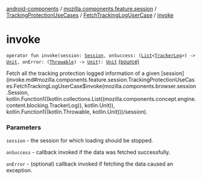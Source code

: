 [android-components](../../../index.md) / [mozilla.components.feature.session](../../index.md) / [TrackingProtectionUseCases](../index.md) / [FetchTrackingLogUserCase](index.md) / [invoke](./invoke.md)

# invoke

`operator fun invoke(session: `[`Session`](../../../mozilla.components.browser.session/-session/index.md)`, onSuccess: (`[`List`](https://kotlinlang.org/api/latest/jvm/stdlib/kotlin.collections/-list/index.html)`<`[`TrackerLog`](../../../mozilla.components.concept.engine.content.blocking/-tracker-log/index.md)`>) -> `[`Unit`](https://kotlinlang.org/api/latest/jvm/stdlib/kotlin/-unit/index.html)`, onError: (`[`Throwable`](https://kotlinlang.org/api/latest/jvm/stdlib/kotlin/-throwable/index.html)`) -> `[`Unit`](https://kotlinlang.org/api/latest/jvm/stdlib/kotlin/-unit/index.html)`): `[`Unit`](https://kotlinlang.org/api/latest/jvm/stdlib/kotlin/-unit/index.html) [(source)](https://github.com/mozilla-mobile/android-components/blob/master/components/feature/session/src/main/java/mozilla/components/feature/session/TrackingProtectionUseCases.kt#L146)

Fetch all the tracking protection logged information of a given [session](invoke.md#mozilla.components.feature.session.TrackingProtectionUseCases.FetchTrackingLogUserCase$invoke(mozilla.components.browser.session.Session, kotlin.Function1((kotlin.collections.List((mozilla.components.concept.engine.content.blocking.TrackerLog)), kotlin.Unit)), kotlin.Function1((kotlin.Throwable, kotlin.Unit)))/session).

### Parameters

`session` - the session for which loading should be stopped.

`onSuccess` - callback invoked if the data was fetched successfully.

`onError` - (optional) callback invoked if fetching the data caused an exception.